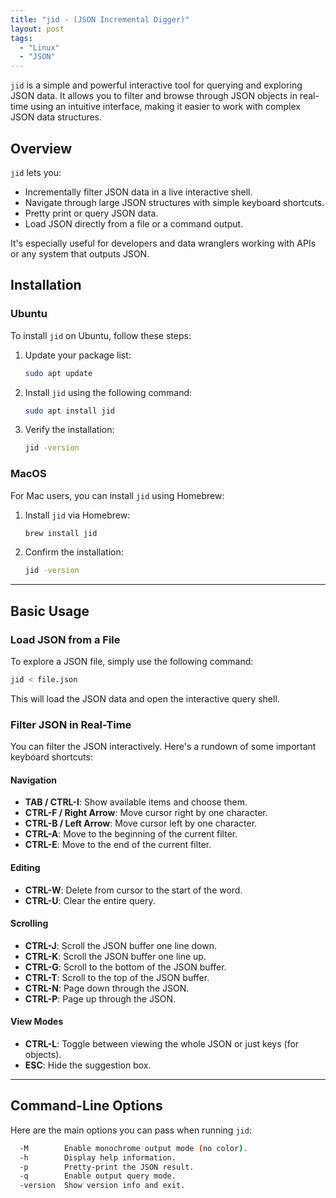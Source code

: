 ```yaml
---
title: "jid - (JSON Incremental Digger)"
layout: post
tags:
  - "Linux"
  - "JSON"
---
```


`jid` is a simple and powerful interactive tool for querying and exploring JSON data. It allows you to filter and browse through JSON objects in real-time using an intuitive interface, making it easier to work with complex JSON data structures.

## Overview

`jid` lets you:

- Incrementally filter JSON data in a live interactive shell.
- Navigate through large JSON structures with simple keyboard shortcuts.
- Pretty print or query JSON data.
- Load JSON directly from a file or a command output.

It's especially useful for developers and data wranglers working with APIs or any system that outputs JSON.

## Installation

### Ubuntu

To install `jid` on Ubuntu, follow these steps:

1. Update your package list:

   ```bash
   sudo apt update
   ```

2. Install `jid` using the following command:

   ```bash
   sudo apt install jid
   ```

3. Verify the installation:

   ```bash
   jid -version
   ```

### MacOS

For Mac users, you can install `jid` using Homebrew:

1. Install `jid` via Homebrew:

   ```bash
   brew install jid
   ```

2. Confirm the installation:

   ```bash
   jid -version
   ```

---

## Basic Usage

### Load JSON from a File

To explore a JSON file, simply use the following command:

```bash
jid < file.json
```

This will load the JSON data and open the interactive query shell.

### Filter JSON in Real-Time

You can filter the JSON interactively. Here's a rundown of some important keyboard shortcuts:

#### Navigation

- **TAB / CTRL-I**: Show available items and choose them.
- **CTRL-F / Right Arrow**: Move cursor right by one character.
- **CTRL-B / Left Arrow**: Move cursor left by one character.
- **CTRL-A**: Move to the beginning of the current filter.
- **CTRL-E**: Move to the end of the current filter.

#### Editing

- **CTRL-W**: Delete from cursor to the start of the word.
- **CTRL-U**: Clear the entire query.

#### Scrolling

- **CTRL-J**: Scroll the JSON buffer one line down.
- **CTRL-K**: Scroll the JSON buffer one line up.
- **CTRL-G**: Scroll to the bottom of the JSON buffer.
- **CTRL-T**: Scroll to the top of the JSON buffer.
- **CTRL-N**: Page down through the JSON.
- **CTRL-P**: Page up through the JSON.

#### View Modes

- **CTRL-L**: Toggle between viewing the whole JSON or just keys (for objects).
- **ESC**: Hide the suggestion box.

---

## Command-Line Options

Here are the main options you can pass when running `jid`:

```bash
  -M        Enable monochrome output mode (no color).
  -h        Display help information.
  -p        Pretty-print the JSON result.
  -q        Enable output query mode.
  -version  Show version info and exit.
```
